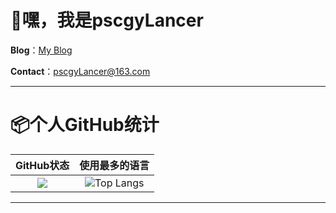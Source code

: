 # 👋嘿，我是pscgyLancer

**Blog**：[My Blog](https://pscgyLancer.site)

**Contact**：pscgyLancer@163.com

---

# 📦个人GitHub统计
|                          GitHub状态                          |                        使用最多的语言                        |
| :----------------------------------------------------------: | :----------------------------------------------------------: |
| ![](https://github-readme-stats.vercel.app/api/?username=pscgyLancer&show_icons=true&title_color=fff&icon_color=79ff97&text_color=9f9f9f&bg_color=151515) | ![Top Langs](https://github-readme-stats.vercel.app/api/top-langs/?username=pscgyLancer) |

---

